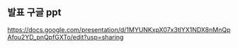 ## 발표 구글 ppt

https://docs.google.com/presentation/d/1MYUNKxpX07x3tlYX1NDX8nMnQpAfou2YD_pnQpfGXTo/edit?usp=sharing

